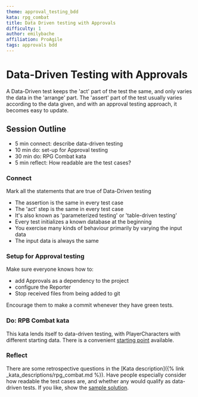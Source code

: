 ```yaml
---
theme: approval_testing_bdd
kata: rpg_combat
title: Data Driven testing with Approvals
difficulty: 1
author: emilybache
affiliation: ProAgile
tags: approvals bdd
---
```


# Data-Driven Testing with Approvals

A Data-Driven test keeps the 'act' part of the test the same, and only varies the data in the 'arrange' part. The 'assert' part of the test usually varies according to the data given, and with an approval testing approach, it becomes easy to update.

## Session Outline
 
* 5 min connect: describe data-driven testing
* 10 min do: set-up for Approval testing
* 30 min do: RPG Combat kata  
* 5 min reflect: How readable are the test cases?

### Connect
Mark all the statements that are true of Data-Driven testing

- The assertion is the same in every test case
- The 'act' step is the same in every test case
- It's also known as 'parameterized testing' or 'table-driven testing'
- Every test initializes a known database at the beginning
- You exercise many kinds of behaviour primarily by varying the input data
- The input data is always the same

### Setup for Approval testing
Make sure everyone knows how to:

- add Approvals as a dependency to the project
- configure the Reporter
- Stop received files from being added to git

Encourage them to make a commit whenever they have green tests.

### Do: RPB Combat kata
This kata lends itself to data-driven testing, with PlayerCharacters with different starting data. There is a convenient [starting point](https://github.com/emilybache/RPG-Combat-Approval-Kata) available.

### Reflect
There are some retrospective questions in the [Kata description]({% link _kata_descriptions/rpg_combat.md %}). Have people especially consider how readable the test cases are, and whether any would qualify as data-driven tests. If you like, show the [sample solution](https://github.com/emilybache/RPG-Combat-Approval-Kata/tree/sample_solution).
